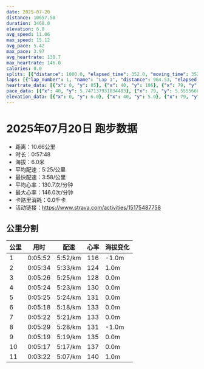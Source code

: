 ```yaml
---
date: 2025-07-20
distance: 10657.50
duration: 3468.0
elevation: 6.0
avg_speed: 11.06
max_speed: 15.12
avg_pace: 5.42
max_pace: 3.97
avg_heartrate: 130.7
max_heartrate: 146.0
calories: 0.0
splits: [{"distance": 1000.0, "elapsed_time": 352.0, "moving_time": 352.0, "average_speed": 2.84, "pace": 5.868556338028169, "average_heartrate": 116.74431818181819, "elevation_difference": -1.0, "split_number": 1}, {"distance": 1001.0, "elapsed_time": 334.0, "moving_time": 334.0, "average_speed": 3.0, "pace": 5.5555666666666665, "average_heartrate": 124.19760479041916, "elevation_difference": 1.0, "split_number": 2}, {"distance": 1001.0, "elapsed_time": 326.0, "moving_time": 326.0, "average_speed": 3.07, "pace": 5.428892508143322, "average_heartrate": 128.54601226993864, "elevation_difference": 0.0, "split_number": 3}, {"distance": 1000.0, "elapsed_time": 324.0, "moving_time": 324.0, "average_speed": 3.09, "pace": 5.3937540453074435, "average_heartrate": 130.92283950617283, "elevation_difference": 0.0, "split_number": 4}, {"distance": 1000.0, "elapsed_time": 325.0, "moving_time": 325.0, "average_speed": 3.08, "pace": 5.411266233766233, "average_heartrate": 131.03384615384616, "elevation_difference": 0.0, "split_number": 5}, {"distance": 999.0, "elapsed_time": 318.0, "moving_time": 318.0, "average_speed": 3.14, "pace": 5.307866242038216, "average_heartrate": 133.12893081761007, "elevation_difference": 0.0, "split_number": 6}, {"distance": 1000.0, "elapsed_time": 322.0, "moving_time": 322.0, "average_speed": 3.11, "pace": 5.359067524115756, "average_heartrate": 133.53726708074535, "elevation_difference": 0.0, "split_number": 7}, {"distance": 1001.0, "elapsed_time": 329.0, "moving_time": 329.0, "average_speed": 3.04, "pace": 5.482467105263157, "average_heartrate": 131.91793313069908, "elevation_difference": -1.0, "split_number": 8}, {"distance": 1000.0, "elapsed_time": 319.0, "moving_time": 319.0, "average_speed": 3.13, "pace": 5.32482428115016, "average_heartrate": 135.4858934169279, "elevation_difference": 0.0, "split_number": 9}, {"distance": 1000.0, "elapsed_time": 317.0, "moving_time": 317.0, "average_speed": 3.15, "pace": 5.291015873015873, "average_heartrate": 137.34069400630915, "elevation_difference": 0.0, "split_number": 10}, {"distance": 655.5, "elapsed_time": 202.0, "moving_time": 202.0, "average_speed": 3.25, "pace": 5.128215384615384, "average_heartrate": 140.16915422885572, "elevation_difference": 1.0, "split_number": 11}]
laps: [{"lap_number": 1, "name": "Lap 1", "distance": 964.53, "elapsed_time": 339.0, "moving_time": 339.0, "average_speed": 2.85, "pace": 5.847964912280701, "average_heartrate": 115.4, "max_heartrate": 123, "start_date": "2025-07-20 18:36:42+00:00", "elevation_difference": 2.0}, {"lap_number": 2, "name": "Lap 2", "distance": 972.81, "elapsed_time": 325.0, "moving_time": 325.0, "average_speed": 2.99, "pace": 5.574147157190635, "average_heartrate": 123.88888888888889, "max_heartrate": 127, "start_date": "2025-07-20 18:42:23+00:00", "elevation_difference": 3.0}, {"lap_number": 3, "name": "Lap 3", "distance": 969.29, "elapsed_time": 315.0, "moving_time": 315.0, "average_speed": 3.08, "pace": 5.411266233766233, "average_heartrate": 128.88888888888889, "max_heartrate": 131, "start_date": "2025-07-20 18:47:48+00:00", "elevation_difference": 2.0}, {"lap_number": 4, "name": "Lap 4", "distance": 980.49, "elapsed_time": 318.0, "moving_time": 318.0, "average_speed": 3.08, "pace": 5.411266233766233, "average_heartrate": 130.33333333333334, "max_heartrate": 136, "start_date": "2025-07-20 18:53:04+00:00", "elevation_difference": 2.0}, {"lap_number": 5, "name": "Lap 5", "distance": 971.73, "elapsed_time": 316.0, "moving_time": 316.0, "average_speed": 3.08, "pace": 5.411266233766233, "average_heartrate": 131.77777777777777, "max_heartrate": 135, "start_date": "2025-07-20 18:58:22+00:00", "elevation_difference": 2.0}, {"lap_number": 6, "name": "Lap 6", "distance": 966.51, "elapsed_time": 310.0, "moving_time": 310.0, "average_speed": 3.12, "pace": 5.341891025641025, "average_heartrate": 132.77777777777777, "max_heartrate": 136, "start_date": "2025-07-20 19:03:38+00:00", "elevation_difference": 0.0}, {"lap_number": 7, "name": "Lap 7", "distance": 977.29, "elapsed_time": 311.0, "moving_time": 311.0, "average_speed": 3.14, "pace": 5.307866242038216, "average_heartrate": 132.55555555555554, "max_heartrate": 135, "start_date": "2025-07-20 19:08:48+00:00", "elevation_difference": 2.0}, {"lap_number": 8, "name": "Lap 8", "distance": 975.46, "elapsed_time": 320.0, "moving_time": 320.0, "average_speed": 3.05, "pace": 5.464491803278689, "average_heartrate": 132.0, "max_heartrate": 138, "start_date": "2025-07-20 19:14:00+00:00", "elevation_difference": 0.0}, {"lap_number": 9, "name": "Lap 9", "distance": 957.04, "elapsed_time": 306.0, "moving_time": 306.0, "average_speed": 3.13, "pace": 5.32482428115016, "average_heartrate": 134.44444444444446, "max_heartrate": 139, "start_date": "2025-07-20 19:19:21+00:00", "elevation_difference": 0.0}, {"lap_number": 10, "name": "Lap 10", "distance": 969.72, "elapsed_time": 309.0, "moving_time": 309.0, "average_speed": 3.14, "pace": 5.307866242038216, "average_heartrate": 136.55555555555554, "max_heartrate": 141, "start_date": "2025-07-20 19:24:28+00:00", "elevation_difference": 0.0}, {"lap_number": 11, "name": "Lap 11", "distance": 952.6, "elapsed_time": 292.0, "moving_time": 292.0, "average_speed": 3.26, "pace": 5.112484662576687, "average_heartrate": 139.88888888888889, "max_heartrate": 143, "start_date": "2025-07-20 19:29:38+00:00", "elevation_difference": 0.0}]
heartrate_data: [{"x": 0, "y": 85}, {"x": 40, "y": 106}, {"x": 79, "y": 120}, {"x": 116, "y": 123}, {"x": 155, "y": 122}, {"x": 192, "y": 118}, {"x": 228, "y": 119}, {"x": 266, "y": 119}, {"x": 302, "y": 121}, {"x": 339, "y": 121}, {"x": 374, "y": 121}, {"x": 409, "y": 122}, {"x": 445, "y": 123}, {"x": 481, "y": 123}, {"x": 517, "y": 124}, {"x": 552, "y": 126}, {"x": 589, "y": 127}, {"x": 624, "y": 125}, {"x": 660, "y": 124}, {"x": 694, "y": 130}, {"x": 730, "y": 125}, {"x": 766, "y": 126}, {"x": 800, "y": 129}, {"x": 834, "y": 129}, {"x": 870, "y": 130}, {"x": 903, "y": 130}, {"x": 937, "y": 131}, {"x": 972, "y": 130}, {"x": 1007, "y": 130}, {"x": 1040, "y": 130}, {"x": 1075, "y": 132}, {"x": 1111, "y": 128}, {"x": 1147, "y": 126}, {"x": 1181, "y": 133}, {"x": 1216, "y": 136}, {"x": 1250, "y": 125}, {"x": 1285, "y": 133}, {"x": 1318, "y": 135}, {"x": 1353, "y": 131}, {"x": 1388, "y": 131}, {"x": 1423, "y": 133}, {"x": 1457, "y": 129}, {"x": 1492, "y": 128}, {"x": 1527, "y": 132}, {"x": 1561, "y": 134}, {"x": 1596, "y": 133}, {"x": 1631, "y": 128}, {"x": 1665, "y": 134}, {"x": 1700, "y": 132}, {"x": 1733, "y": 135}, {"x": 1767, "y": 134}, {"x": 1800, "y": 136}, {"x": 1834, "y": 133}, {"x": 1869, "y": 132}, {"x": 1904, "y": 131}, {"x": 1938, "y": 132}, {"x": 1971, "y": 134}, {"x": 2005, "y": 128}, {"x": 2039, "y": 134}, {"x": 2074, "y": 133}, {"x": 2108, "y": 131}, {"x": 2142, "y": 134}, {"x": 2176, "y": 135}, {"x": 2211, "y": 132}, {"x": 2245, "y": 132}, {"x": 2279, "y": 134}, {"x": 2314, "y": 127}, {"x": 2350, "y": 127}, {"x": 2386, "y": 133}, {"x": 2421, "y": 132}, {"x": 2455, "y": 133}, {"x": 2492, "y": 138}, {"x": 2527, "y": 132}, {"x": 2561, "y": 133}, {"x": 2595, "y": 130}, {"x": 2630, "y": 133}, {"x": 2665, "y": 136}, {"x": 2700, "y": 139}, {"x": 2733, "y": 135}, {"x": 2766, "y": 134}, {"x": 2801, "y": 135}, {"x": 2835, "y": 135}, {"x": 2869, "y": 134}, {"x": 2902, "y": 138}, {"x": 2935, "y": 138}, {"x": 2970, "y": 136}, {"x": 3005, "y": 141}, {"x": 3038, "y": 136}, {"x": 3071, "y": 137}, {"x": 3107, "y": 135}, {"x": 3144, "y": 134}, {"x": 3176, "y": 137}, {"x": 3208, "y": 140}, {"x": 3240, "y": 142}, {"x": 3274, "y": 137}, {"x": 3308, "y": 137}, {"x": 3340, "y": 141}, {"x": 3372, "y": 142}, {"x": 3405, "y": 143}, {"x": 3438, "y": 140}]
pace_data: [{"x": 40, "y": 5.747137931034483}, {"x": 79, "y": 5.5555666666666665}, {"x": 116, "y": 5.952392857142857}, {"x": 155, "y": 7.246391304347826}, {"x": 192, "y": 5.952392857142857}, {"x": 228, "y": 5.747137931034483}, {"x": 266, "y": 5.952392857142857}, {"x": 302, "y": 5.208343749999999}, {"x": 339, "y": 5.5555666666666665}, {"x": 374, "y": 5.5555666666666665}, {"x": 409, "y": 5.5555666666666665}, {"x": 445, "y": 5.747137931034483}, {"x": 481, "y": 5.5555666666666665}, {"x": 517, "y": 5.5555666666666665}, {"x": 552, "y": 5.208343749999999}, {"x": 589, "y": 5.5555666666666665}, {"x": 624, "y": 5.5555666666666665}, {"x": 660, "y": 5.050515151515151}, {"x": 694, "y": 5.5555666666666665}, {"x": 730, "y": 5.952392857142857}, {"x": 766, "y": 5.952392857142857}, {"x": 800, "y": 4.629638888888889}, {"x": 834, "y": 5.376354838709677}, {"x": 870, "y": 5.952392857142857}, {"x": 903, "y": 4.901970588235294}, {"x": 937, "y": 5.5555666666666665}, {"x": 972, "y": 5.747137931034483}, {"x": 1007, "y": 5.376354838709677}, {"x": 1040, "y": 4.761914285714285}, {"x": 1075, "y": 5.5555666666666665}, {"x": 1111, "y": 5.5555666666666665}, {"x": 1147, "y": 5.952392857142857}, {"x": 1181, "y": 5.5555666666666665}, {"x": 1216, "y": 5.376354838709677}, {"x": 1250, "y": 5.208343749999999}, {"x": 1285, "y": 5.5555666666666665}, {"x": 1318, "y": 5.5555666666666665}, {"x": 1353, "y": 5.208343749999999}, {"x": 1388, "y": 5.952392857142857}, {"x": 1423, "y": 5.376354838709677}, {"x": 1457, "y": 5.208343749999999}, {"x": 1492, "y": 5.5555666666666665}, {"x": 1527, "y": 7.575772727272726}, {"x": 1561, "y": 5.050515151515151}, {"x": 1596, "y": 5.5555666666666665}, {"x": 1631, "y": 5.5555666666666665}, {"x": 1665, "y": 5.376354838709677}, {"x": 1700, "y": 5.952392857142857}, {"x": 1733, "y": 5.376354838709677}, {"x": 1767, "y": 5.050515151515151}, {"x": 1800, "y": 5.208343749999999}, {"x": 1834, "y": 5.952392857142857}, {"x": 1869, "y": 6.172851851851851}, {"x": 1904, "y": 5.5555666666666665}, {"x": 1938, "y": 5.208343749999999}, {"x": 1971, "y": 5.208343749999999}, {"x": 2005, "y": 5.952392857142857}, {"x": 2039, "y": 5.376354838709677}, {"x": 2074, "y": 5.050515151515151}, {"x": 2108, "y": 5.376354838709677}, {"x": 2142, "y": 5.5555666666666665}, {"x": 2176, "y": 5.050515151515151}, {"x": 2211, "y": 5.376354838709677}, {"x": 2245, "y": 4.901970588235294}, {"x": 2279, "y": 5.376354838709677}, {"x": 2314, "y": 4.901970588235294}, {"x": 2350, "y": 5.208343749999999}, {"x": 2386, "y": 5.5555666666666665}, {"x": 2421, "y": 5.376354838709677}, {"x": 2455, "y": 4.901970588235294}, {"x": 2492, "y": 5.5555666666666665}, {"x": 2527, "y": 5.376354838709677}, {"x": 2561, "y": 5.050515151515151}, {"x": 2595, "y": 5.208343749999999}, {"x": 2630, "y": 4.901970588235294}, {"x": 2665, "y": 5.376354838709677}, {"x": 2700, "y": 5.5555666666666665}, {"x": 2733, "y": 5.5555666666666665}, {"x": 2766, "y": 4.901970588235294}, {"x": 2801, "y": 5.376354838709677}, {"x": 2835, "y": 5.376354838709677}, {"x": 2869, "y": 5.208343749999999}, {"x": 2902, "y": 4.901970588235294}, {"x": 2935, "y": 4.901970588235294}, {"x": 2970, "y": 5.208343749999999}, {"x": 3005, "y": 5.5555666666666665}, {"x": 3038, "y": 5.5555666666666665}, {"x": 3071, "y": 5.5555666666666665}, {"x": 3107, "y": 5.208343749999999}, {"x": 3144, "y": 11.904785714285714}, {"x": 3176, "y": 4.901970588235294}, {"x": 3208, "y": 4.761914285714285}, {"x": 3240, "y": 4.901970588235294}, {"x": 3274, "y": 5.5555666666666665}, {"x": 3308, "y": 5.208343749999999}, {"x": 3340, "y": 5.208343749999999}, {"x": 3372, "y": 5.050515151515151}, {"x": 3405, "y": 4.901970588235294}, {"x": 3438, "y": 5.208343749999999}]
elevation_data: [{"x": 0, "y": 6.0}, {"x": 40, "y": 5.0}, {"x": 79, "y": 5.0}, {"x": 116, "y": 5.0}, {"x": 155, "y": 5.0}, {"x": 192, "y": 4.0}, {"x": 228, "y": 5.0}, {"x": 266, "y": 5.0}, {"x": 302, "y": 5.0}, {"x": 339, "y": 5.0}, {"x": 374, "y": 5.0}, {"x": 409, "y": 5.0}, {"x": 445, "y": 5.0}, {"x": 481, "y": 4.0}, {"x": 517, "y": 5.0}, {"x": 552, "y": 5.0}, {"x": 589, "y": 6.0}, {"x": 624, "y": 6.0}, {"x": 660, "y": 6.0}, {"x": 694, "y": 6.0}, {"x": 730, "y": 6.0}, {"x": 766, "y": 5.0}, {"x": 800, "y": 6.0}, {"x": 834, "y": 5.0}, {"x": 870, "y": 6.0}, {"x": 903, "y": 6.0}, {"x": 937, "y": 6.0}, {"x": 972, "y": 6.0}, {"x": 1007, "y": 6.0}, {"x": 1040, "y": 6.0}, {"x": 1075, "y": 6.0}, {"x": 1111, "y": 5.0}, {"x": 1147, "y": 5.0}, {"x": 1181, "y": 6.0}, {"x": 1216, "y": 7.0}, {"x": 1250, "y": 7.0}, {"x": 1285, "y": 7.0}, {"x": 1318, "y": 6.0}, {"x": 1353, "y": 6.0}, {"x": 1388, "y": 5.0}, {"x": 1423, "y": 5.0}, {"x": 1457, "y": 6.0}, {"x": 1492, "y": 6.0}, {"x": 1527, "y": 6.0}, {"x": 1561, "y": 6.0}, {"x": 1596, "y": 6.0}, {"x": 1631, "y": 6.0}, {"x": 1665, "y": 6.0}, {"x": 1700, "y": 6.0}, {"x": 1733, "y": 6.0}, {"x": 1767, "y": 6.0}, {"x": 1800, "y": 6.0}, {"x": 1834, "y": 6.0}, {"x": 1869, "y": 6.0}, {"x": 1904, "y": 6.0}, {"x": 1938, "y": 6.0}, {"x": 1971, "y": 6.0}, {"x": 2005, "y": 5.0}, {"x": 2039, "y": 6.0}, {"x": 2074, "y": 6.0}, {"x": 2108, "y": 6.0}, {"x": 2142, "y": 6.0}, {"x": 2176, "y": 6.0}, {"x": 2211, "y": 6.0}, {"x": 2245, "y": 6.0}, {"x": 2279, "y": 6.0}, {"x": 2314, "y": 6.0}, {"x": 2350, "y": 6.0}, {"x": 2386, "y": 6.0}, {"x": 2421, "y": 6.0}, {"x": 2455, "y": 6.0}, {"x": 2492, "y": 6.0}, {"x": 2527, "y": 6.0}, {"x": 2561, "y": 5.0}, {"x": 2595, "y": 5.0}, {"x": 2630, "y": 5.0}, {"x": 2665, "y": 5.0}, {"x": 2700, "y": 5.0}, {"x": 2733, "y": 5.0}, {"x": 2766, "y": 5.0}, {"x": 2801, "y": 5.0}, {"x": 2835, "y": 5.0}, {"x": 2869, "y": 5.0}, {"x": 2902, "y": 5.0}, {"x": 2935, "y": 5.0}, {"x": 2970, "y": 5.0}, {"x": 3005, "y": 5.0}, {"x": 3038, "y": 5.0}, {"x": 3071, "y": 5.0}, {"x": 3107, "y": 5.0}, {"x": 3144, "y": 5.0}, {"x": 3176, "y": 5.0}, {"x": 3208, "y": 5.0}, {"x": 3240, "y": 5.0}, {"x": 3274, "y": 5.0}, {"x": 3308, "y": 5.0}, {"x": 3340, "y": 5.0}, {"x": 3372, "y": 6.0}, {"x": 3405, "y": 6.0}, {"x": 3438, "y": 6.0}]
---
```


# 2025年07月20日 跑步数据

- 距离：10.66公里
- 时长：0:57:48
- 海拔：6.0米
- 平均配速：5:25/公里
- 最快配速：3:58/公里
- 平均心率：130.7次/分钟
- 最大心率：146.0次/分钟
- 卡路里消耗：0.0千卡
- 活动链接：https://www.strava.com/activities/15175487758

## 公里分割

| 公里 | 用时 | 配速 | 心率 | 海拔变化 |
|------|------|------|------|------|
| 1 | 0:05:52 | 5:52/km | 116 | -1.0m |
| 2 | 0:05:34 | 5:33/km | 124 | 1.0m |
| 3 | 0:05:26 | 5:25/km | 128 | 0.0m |
| 4 | 0:05:24 | 5:23/km | 130 | 0.0m |
| 5 | 0:05:25 | 5:24/km | 131 | 0.0m |
| 6 | 0:05:18 | 5:18/km | 133 | 0.0m |
| 7 | 0:05:22 | 5:21/km | 133 | 0.0m |
| 8 | 0:05:29 | 5:28/km | 131 | -1.0m |
| 9 | 0:05:19 | 5:19/km | 135 | 0.0m |
| 10 | 0:05:17 | 5:17/km | 137 | 0.0m |
| 11 | 0:03:22 | 5:07/km | 140 | 1.0m |

